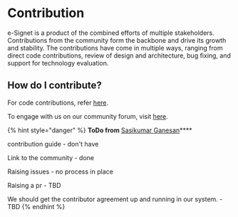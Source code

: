 # Contribution

e-Signet is a product of the combined efforts of multiple stakeholders. Contributions from the community form the backbone and drive its growth and stability. The contributions have come in multiple ways, ranging from direct code contributions, review of design and architecture, bug fixing, and support for technology evaluation.

## How do I contribute?

For code contributions, refer [here](https://docs.mosip.io/identity-provider/aiBOCblAUNtQZjYU1xrS/contribution/code-contribution).

To engage with us on our community forum, visit [here](https://community.mosip.io/c/developer/14).

{% hint style="danger" %}
**ToDo from** [Sasikumar Ganesan](https://app.gitbook.com/u/EUqE2RYvx4P6tBURfuCtBR2m7ez1 "mention")****

contribution guide - don't have

Link to the community - done

Raising issues - no process in place

Raising a pr - TBD

We should get the contributor agreement up and running in our system. - TBD
{% endhint %}

